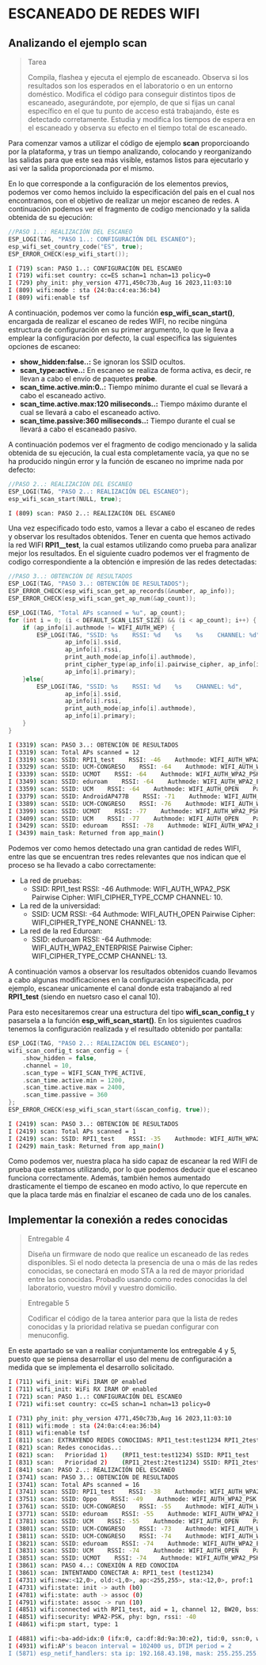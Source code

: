 # ESCANEADO DE REDES WIFI

## Analizando el ejemplo scan
>Tarea
>
>Compila, flashea y ejecuta el ejemplo de escaneado. Observa si los resultados son los esperados en el laboratorio o en un entorno doméstico. Modifica el código para conseguir distintos tipos de escaneado, asegurándote, por ejemplo, de que si fijas un canal específico en el que tu punto de acceso está trabajando, éste es detectado corretamente. Estudia y modifica los tiempos de espera en el escaneado y observa su efecto en el tiempo total de escaneado.

Para comenzar vamos a utilizar el código de ejemplo **scan** proporcioando por la plataforma, y tras un tiempo analizando, colocando y reorganizando las salidas para que este sea más visible, estamos listos para ejecutarlo y asi ver la salida proporcionada por el mismo.

En lo que corresponde a la configuración de los elementos previos, podemos ver como hemos incluido la especificación del país en el cual nos encontramos, con el objetivo de realizar un mejor escaneo de redes. A continuación podemos ver el fragmento de codigo mencionado y la salida obtenida de su ejecución:

```C
//PASO 1..: REALIZACIÓN DEL ESCANEO
ESP_LOGI(TAG, "PASO 1..: CONFIGURACIÓN DEL ESCANEO");
esp_wifi_set_country_code("ES", true);
ESP_ERROR_CHECK(esp_wifi_start());
```

```BASH
I (719) scan: PASO 1..: CONFIGURACIÓN DEL ESCANEO
I (719) wifi:set country: cc=ES schan=1 nchan=13 policy=0
I (729) phy_init: phy_version 4771,450c73b,Aug 16 2023,11:03:10
I (809) wifi:mode : sta (24:0a:c4:ea:36:b4)
I (809) wifi:enable tsf
```

A continuación, podemos ver como la función **esp_wifi_scan_start()**, encargada de realizar el escaneo de redes WIFI, no recibe ningúna estructura de configuración en su primer argumento, lo que le lleva a emplear la configuración por defecto, la cual especifica las siguientes opciones de escaneo:
- **show_hidden:false..:** Se ignoran los SSID ocultos.
- **scan_type:active..:** En escaneo se realiza de forma activa, es decir, re llevan a cabo el envío de paquetes **probe**.
- **scan_time.active.min:0..:** Tiempo mínimo durante el cual se llevará a cabo el escaneado activo.
- **scan_time.active.max:120 miliseconds..:** Tiempo máximo durante el cual se llevará a cabo el escaneado activo.
- **scan_time.passive:360 miliseconds..:** Tiempo durante el cual se llevará a cabo el escaneado pasivo.

A continuación podemos ver el fragmento de codigo mencionado y la salida obtenida de su ejecución, la cual esta completamente vacía, ya que no se ha producido ningún error y la función de escaneo no imprime nada por defecto:

```C
//PASO 2..: REALIZACIÓN DEL ESCANEO
ESP_LOGI(TAG, "PASO 2..: REALIZACIÓN DEL ESCANEO");
esp_wifi_scan_start(NULL, true);
```

```BASH
I (809) scan: PASO 2..: REALIZACIÓN DEL ESCANEO
```

Una vez especificado todo esto, vamos a llevar a cabo el escaneo de redes y observar los resultados obtenidos. Tener en cuenta que hemos activado la red WIFI **RPI1__test**, la cual estamos utilizando como prueba para analizar mejor los resultados. En el siguiente cuadro podemos ver el fragmento de codigo correspondiente a la obtención e impresión de las redes detectadas:

```C
//PASO 3..: OBTENCIÓN DE RESULTADOS
ESP_LOGI(TAG, "PASO 3..: OBTENCIÓN DE RESULTADOS");
ESP_ERROR_CHECK(esp_wifi_scan_get_ap_records(&number, ap_info));
ESP_ERROR_CHECK(esp_wifi_scan_get_ap_num(&ap_count));

ESP_LOGI(TAG, "Total APs scanned = %u", ap_count);
for (int i = 0; (i < DEFAULT_SCAN_LIST_SIZE) && (i < ap_count); i++) {
    if (ap_info[i].authmode != WIFI_AUTH_WEP) {
        ESP_LOGI(TAG, "SSID: %s    RSSI: %d    %s    %s    CHANNEL: %d", 
                ap_info[i].ssid, 
                ap_info[i].rssi,  
                print_auth_mode(ap_info[i].authmode),
                print_cipher_type(ap_info[i].pairwise_cipher, ap_info[i].group_cipher),
                ap_info[i].primary);
    }else{
        ESP_LOGI(TAG, "SSID: %s    RSSI: %d    %s    CHANNEL: %d", 
                ap_info[i].ssid, 
                ap_info[i].rssi,  
                print_auth_mode(ap_info[i].authmode),
                ap_info[i].primary);
    }
}
```

```BASH
I (3319) scan: PASO 3..: OBTENCIÓN DE RESULTADOS
I (3319) scan: Total APs scanned = 12
I (3319) scan: SSID: RPI1_test    RSSI: -46    Authmode: WIFI_AUTH_WPA2_PSK    Pairwise Cipher: WIFI_CIPHER_TYPE_CCMP    CHANNEL: 10
I (3329) scan: SSID: UCM-CONGRESO    RSSI: -64    Authmode: WIFI_AUTH_WPA2_PSK    Pairwise Cipher: WIFI_CIPHER_TYPE_CCMP    CHANNEL: 13
I (3339) scan: SSID: UCMOT    RSSI: -64    Authmode: WIFI_AUTH_WPA2_PSK    Pairwise Cipher: WIFI_CIPHER_TYPE_CCMP    CHANNEL: 13
I (3349) scan: SSID: eduroam    RSSI: -64    Authmode: WIFI_AUTH_WPA2_ENTERPRISE    Pairwise Cipher: WIFI_CIPHER_TYPE_CCMP    CHANNEL: 13
I (3359) scan: SSID: UCM    RSSI: -64    Authmode: WIFI_AUTH_OPEN    Pairwise Cipher: WIFI_CIPHER_TYPE_NONE    CHANNEL: 13
I (3379) scan: SSID: AndroidAP477B    RSSI: -71    Authmode: WIFI_AUTH_WPA2_PSK    Pairwise Cipher: WIFI_CIPHER_TYPE_CCMP    CHANNEL: 6
I (3389) scan: SSID: UCM-CONGRESO    RSSI: -76    Authmode: WIFI_AUTH_WPA2_PSK    Pairwise Cipher: WIFI_CIPHER_TYPE_CCMP    CHANNEL: 9
I (3399) scan: SSID: UCMOT    RSSI: -77    Authmode: WIFI_AUTH_WPA2_PSK    Pairwise Cipher: WIFI_CIPHER_TYPE_CCMP    CHANNEL: 9
I (3409) scan: SSID: UCM    RSSI: -77    Authmode: WIFI_AUTH_OPEN    Pairwise Cipher: WIFI_CIPHER_TYPE_NONE    CHANNEL: 9
I (3429) scan: SSID: eduroam    RSSI: -78    Authmode: WIFI_AUTH_WPA2_ENTERPRISE    Pairwise Cipher: WIFI_CIPHER_TYPE_CCMP    CHANNEL: 9
I (3439) main_task: Returned from app_main()
```

Podemos ver como hemos detectado una gran cantidad de redes WIFI, entre las que se encuentran tres redes relevantes que nos indican que el proceso se ha llevado a cabo correctamente:
 - La red de pruebas: 
    - SSID: RPI1_test    RSSI: -46    Authmode: WIFI_AUTH_WPA2_PSK    Pairwise Cipher: WIFI_CIPHER_TYPE_CCMP    CHANNEL: 10.
 - La red de la universidad: 
    - SSID: UCM    RSSI: -64    Authmode: WIFI_AUTH_OPEN    Pairwise Cipher: WIFI_CIPHER_TYPE_NONE    CHANNEL: 13.
 - La red de la red Eduroan: 
    - SSID: eduroam    RSSI: -64    Authmode: WIFI_AUTH_WPA2_ENTERPRISE    Pairwise Cipher: WIFI_CIPHER_TYPE_CCMP    CHANNEL: 13.

A continuación vamos a observar los resultados obtenidos cuando llevamos a cabo algunas modificaciones en la configuración especificada, por ejemplo, escanear unicamente el canal donde esta trabajando al red **RPI1_test** (siendo en nuetsro caso el canal 10).

Para esto necesitaremos crear una estructura del tipo **wifi_scan_config_t** y pasarsela a la función **esp_wifi_scan_start()**. En los siguientes cuadros tenemos la configuración realizada y el resultado obtenido por pantalla:

```C
ESP_LOGI(TAG, "PASO 2..: REALIZACIÓN DEL ESCANEO");
wifi_scan_config_t scan_config = {
    .show_hidden = false,
    .channel = 10,
    .scan_type = WIFI_SCAN_TYPE_ACTIVE,
    .scan_time.active.min = 1200,
    .scan_time.active.max = 2400,
    .scan_time.passive = 360
};
ESP_ERROR_CHECK(esp_wifi_scan_start(&scan_config, true));
```

```BASH
I (2419) scan: PASO 3..: OBTENCIÓN DE RESULTADOS
I (2419) scan: Total APs scanned = 1
I (2419) scan: SSID: RPI1_test    RSSI: -35    Authmode: WIFI_AUTH_WPA2_PSK    Pairwise Cipher: WIFI_CIPHER_TYPE_CCMP    CHANNEL: 10
I (2429) main_task: Returned from app_main()
```

Como podemos ver, nuestra placa ha sido capaz de escanear la red WIFI de prueba que estamos utilizando, por lo que podemos deducir que el escaneo funciona correctamente. Además, también hemos aumentado drasticamente el tiempo de escaneo en modo activo, lo que repercute en que la placa tarde más en finalziar el escaneo de cada uno de los canales.

## Implementar la conexión a redes conocidas


>Entregable 4
>
>Diseña un firmware de nodo que realice un escaneado de las redes disponibles. Si el nodo detecta la presencia de una o más de las redes conocidas, se conectará en modo STA a la red de mayor prioridad entre las conocidas. Probadlo usando como redes conocidas la del laboratorio, vuestro móvil y vuestro domicilio.

>Entregable 5
>
>Codificar el código de la tarea anterior para que la lista de redes conocidas y la prioridad relativa se puedan configurar con menuconfig.

En este apartado se van a realiiar conjuntamente los entregable 4 y 5, puesto que se piensa desarrollar el uso del menu de configuración a medida que se implementa el desarrollo solicitado.







```BASH
I (711) wifi_init: WiFi IRAM OP enabled
I (711) wifi_init: WiFi RX IRAM OP enabled
I (721) scan: PASO 1..: CONFIGURACIÓN DEL ESCANEO
I (721) wifi:set country: cc=ES schan=1 nchan=13 policy=0

I (731) phy_init: phy_version 4771,450c73b,Aug 16 2023,11:03:10
I (811) wifi:mode : sta (24:0a:c4:ea:36:b4)
I (811) wifi:enable tsf
I (811) scan: EXTRAYENDO REDES CONOCIDAS: RPI1_test:test1234 RPI1_2test:2test1234;
I (821) scan: Redes conocidas..:
I (821) scan:   Prioridad 1)    (RPI1_test:test1234) SSID: RPI1_test    Password: test1234
I (831) scan:   Prioridad 2)    (RPI1_2test:2test1234) SSID: RPI1_2test    Password: 2test1234
I (841) scan: PASO 2..: REALIZACIÓN DEL ESCANEO
I (3741) scan: PASO 3..: OBTENCIÓN DE RESULTADOS
I (3741) scan: Total APs scanned = 16
I (3741) scan: SSID: RPI1_test    RSSI: -38    Authmode: WIFI_AUTH_WPA2_PSK    Pairwise Cipher: WIFI_CIPHER_TYPE_CCMP    CHANNEL: 12
I (3751) scan: SSID: Oppo    RSSI: -49    Authmode: WIFI_AUTH_WPA2_PSK    Pairwise Cipher: WIFI_CIPHER_TYPE_CCMP    CHANNEL: 10
I (3761) scan: SSID: UCM-CONGRESO    RSSI: -55    Authmode: WIFI_AUTH_WPA2_PSK    Pairwise Cipher: WIFI_CIPHER_TYPE_CCMP    CHANNEL: 1
I (3771) scan: SSID: eduroam    RSSI: -55    Authmode: WIFI_AUTH_WPA2_ENTERPRISE    Pairwise Cipher: WIFI_CIPHER_TYPE_CCMP    CHANNEL: 1
I (3781) scan: SSID: UCM    RSSI: -55    Authmode: WIFI_AUTH_OPEN    Pairwise Cipher: WIFI_CIPHER_TYPE_NONE    CHANNEL: 1
I (3801) scan: SSID: UCM-CONGRESO    RSSI: -73    Authmode: WIFI_AUTH_WPA2_PSK    Pairwise Cipher: WIFI_CIPHER_TYPE_CCMP    CHANNEL: 13
I (3811) scan: SSID: UCM-CONGRESO    RSSI: -74    Authmode: WIFI_AUTH_WPA2_PSK    Pairwise Cipher: WIFI_CIPHER_TYPE_CCMP    CHANNEL: 13
I (3821) scan: SSID: eduroam    RSSI: -74    Authmode: WIFI_AUTH_WPA2_ENTERPRISE    Pairwise Cipher: WIFI_CIPHER_TYPE_CCMP    CHANNEL: 13
I (3831) scan: SSID: UCM    RSSI: -74    Authmode: WIFI_AUTH_OPEN    Pairwise Cipher: WIFI_CIPHER_TYPE_NONE    CHANNEL: 13
I (3851) scan: SSID: UCMOT    RSSI: -74    Authmode: WIFI_AUTH_WPA2_PSK    Pairwise Cipher: WIFI_CIPHER_TYPE_CCMP    CHANNEL: 13
I (3861) scan: PASO 4..: CONEXIÓN A RED CONOCIDA
I (3861) scan: INTENTANDO CONECTAR A: RPI1_test (test1234)
I (4731) wifi:new:<12,0>, old:<1,0>, ap:<255,255>, sta:<12,0>, prof:1
I (4731) wifi:state: init -> auth (b0)
I (4781) wifi:state: auth -> assoc (0)
I (4791) wifi:state: assoc -> run (10)
I (4851) wifi:connected with RPI1_test, aid = 1, channel 12, BW20, bssid = ca:df:8d:9a:30:e2
I (4851) wifi:security: WPA2-PSK, phy: bgn, rssi: -40
I (4861) wifi:pm start, type: 1

I (4881) wifi:<ba-add>idx:0 (ifx:0, ca:df:8d:9a:30:e2), tid:0, ssn:0, winSize:64
I (4931) wifi:AP's beacon interval = 102400 us, DTIM period = 2
I (5871) esp_netif_handlers: sta ip: 192.168.43.198, mask: 255.255.255.0, gw: 192.168.43.1

```